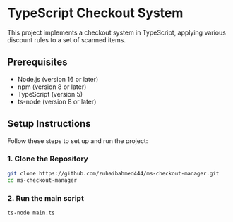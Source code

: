 # TypeScript Checkout System

This project implements a checkout system in TypeScript, applying various discount rules to a set of scanned items.

## Prerequisites

- Node.js (version 16 or later)
- npm (version 8 or later)
- TypeScript (version 5)
- ts-node (version 8 or later)

## Setup Instructions

Follow these steps to set up and run the project:

### 1. Clone the Repository

```bash
git clone https://github.com/zuhaibahmed444/ms-checkout-manager.git
cd ms-checkout-manager
```
### 2. Run the main script

```bash
ts-node main.ts
```